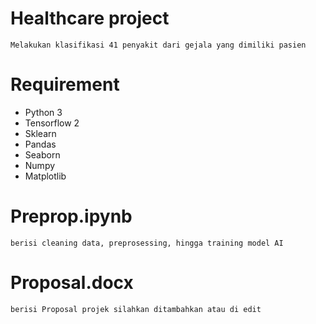 # Healthcare project
```
Melakukan klasifikasi 41 penyakit dari gejala yang dimiliki pasien
```
# Requirement
* Python 3
* Tensorflow 2
* Sklearn
* Pandas
* Seaborn
* Numpy
* Matplotlib

# Preprop.ipynb
```
berisi cleaning data, preprosessing, hingga training model AI
```

# Proposal.docx
```
berisi Proposal projek silahkan ditambahkan atau di edit
```
